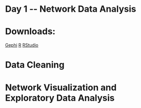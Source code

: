 # Day 1 -- Network Data Analysis

Downloads:
==========

[Gephi](https://gephi.org/)
[R](https://cran.cnr.berkeley.edu/)
[RStudio](https://www.rstudio.com/products/rstudio/download2/)

Data Cleaning
=============

Network Visualization and Exploratory Data Analysis
====